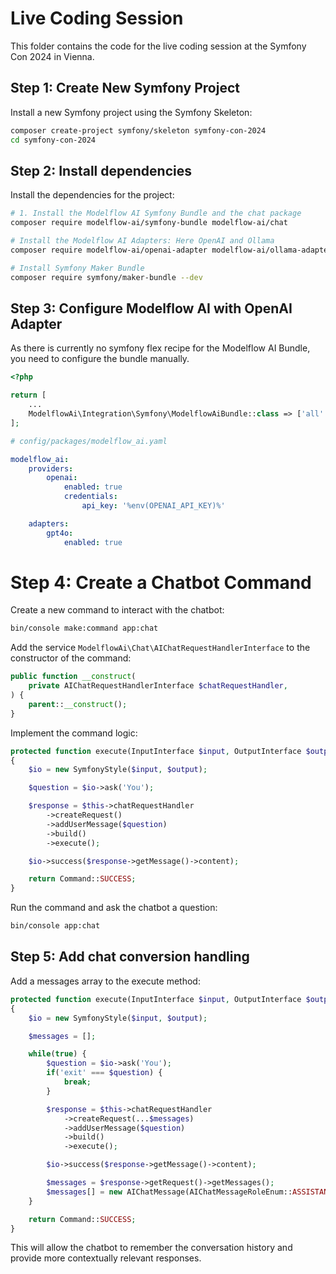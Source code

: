# Live Coding Session

This folder contains the code for the live coding session at the Symfony Con 2024 in Vienna.

## Step 1: Create New Symfony Project

Install a new Symfony project using the Symfony Skeleton:

```bash
composer create-project symfony/skeleton symfony-con-2024
cd symfony-con-2024
```

## Step 2: Install dependencies

Install the dependencies for the project:

```bash
# 1. Install the Modelflow AI Symfony Bundle and the chat package
composer require modelflow-ai/symfony-bundle modelflow-ai/chat

# Install the Modelflow AI Adapters: Here OpenAI and Ollama
composer require modelflow-ai/openai-adapter modelflow-ai/ollama-adapter

# Install Symfony Maker Bundle
composer require symfony/maker-bundle --dev
```

## Step 3: Configure Modelflow AI with OpenAI Adapter

As there is currently no symfony flex recipe for the Modelflow AI Bundle, you need to configure the bundle manually.

```php
<?php

return [
    ...
    ModelflowAi\Integration\Symfony\ModelflowAiBundle::class => ['all' => true],
];
```

```yaml
# config/packages/modelflow_ai.yaml

modelflow_ai:
    providers:
        openai:
            enabled: true
            credentials:
                api_key: '%env(OPENAI_API_KEY)%'

    adapters:
        gpt4o:
            enabled: true
```

# Step 4: Create a Chatbot Command

Create a new command to interact with the chatbot:

```bash
bin/console make:command app:chat
```

Add the service `ModelflowAi\Chat\AIChatRequestHandlerInterface` to the constructor of the command:

```php
public function __construct(
    private AIChatRequestHandlerInterface $chatRequestHandler,
) {
    parent::__construct();
}
```

Implement the command logic:

```php
protected function execute(InputInterface $input, OutputInterface $output): int
{
    $io = new SymfonyStyle($input, $output);

    $question = $io->ask('You');

    $response = $this->chatRequestHandler
        ->createRequest()
        ->addUserMessage($question)
        ->build()
        ->execute();

    $io->success($response->getMessage()->content);

    return Command::SUCCESS;
}
```

Run the command and ask the chatbot a question:

```bash
bin/console app:chat
```

## Step 5: Add chat conversion handling

Add a messages array to the execute method:

```php
protected function execute(InputInterface $input, OutputInterface $output): int
{
    $io = new SymfonyStyle($input, $output);

    $messages = [];

    while(true) {
        $question = $io->ask('You');
        if('exit' === $question) {
            break;
        }

        $response = $this->chatRequestHandler
            ->createRequest(...$messages)
            ->addUserMessage($question)
            ->build()
            ->execute();

        $io->success($response->getMessage()->content);

        $messages = $response->getRequest()->getMessages();
        $messages[] = new AIChatMessage(AIChatMessageRoleEnum::ASSISTANT, $response->getMessage()->content);
    }

    return Command::SUCCESS;
}
```

This will allow the chatbot to remember the conversation history and provide more contextually relevant responses.
